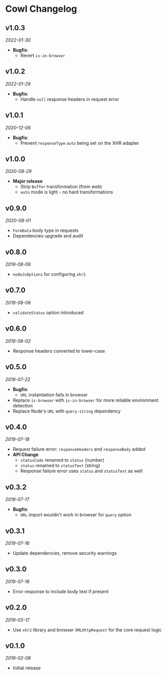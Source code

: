 # Cowl Changelog

## v1.0.3
_2022-01-30_

 * **Bugfix**:
   * Revert `is-in-browser`

## v1.0.2
_2022-01-29_

 * **Bugfix**:
   * Handle `null` response headers in request error

## v1.0.1
_2020-12-06_

 * **Bugfix**:
   * Prevent `responseType` `auto` being set on the XHR adapter

## v1.0.0
_2020-08-29_

 * **Major release**
   * Strip `Buffer` transformation (from web)
   * `auto` mode is light - no hard transformations

## v0.9.0
_2020-08-01_

 * `FormData` body type in requests
 * Dependencies upgrade and audit

## v0.8.0
_2019-08-06_

 * `nodeJsOptions` for configuring `xhr2`

## v0.7.0
_2019-08-06_

 * `validateStatus` option introduced

## v0.6.0
_2019-08-02_

 * Response headers converted to lower-case

## v0.5.0
_2019-07-22_

 * **Bugfix**:
   * `URL` instantiation fails in browser
 * Replace `is-browser` with `is-in-browser` for more reliable environment detection
 * Replace Node's `URL` with `query-string` dependency

## v0.4.0
_2019-07-18_

 * Request failure error: `responseHeaders` and `responseBody` added
 * **API Change**
   * `statusCode` renamed to `status` (number)
   * `status` renamed to `statusText` (string)
   * Response failure error uses `status` and `statusText` as well

## v0.3.2
_2019-07-17_

 * **Bugfix**:
   * `URL` import wouldn't work in browser for `query` option

## v0.3.1
_2019-07-16_

 * Update dependencies, remove security warnings

## v0.3.0
_2019-07-16_

 * Error response to include body text if present

## v0.2.0
_2019-03-17_

 * Use `xhr2` library and browser `XMLHttpRequest` for the core request logic

## v0.1.0
_2019-02-08_

 * Initial release
